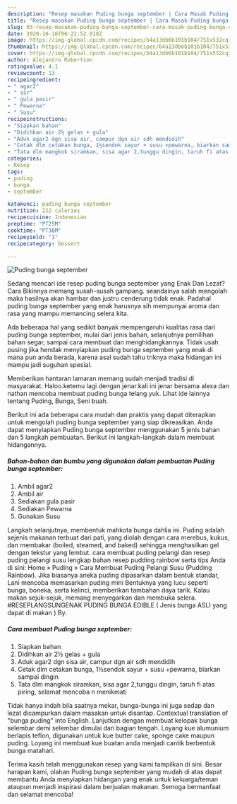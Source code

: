 ```yaml
---
description: "Resep masakan Puding bunga september | Cara Masak Puding bunga september Yang Sedap"
title: "Resep masakan Puding bunga september | Cara Masak Puding bunga september Yang Sedap"
slug: 93-resep-masakan-puding-bunga-september-cara-masak-puding-bunga-september-yang-sedap
date: 2020-10-16T06:22:52.018Z
image: https://img-global.cpcdn.com/recipes/b4a13db6b101b104/751x532cq70/puding-bunga-september-foto-resep-utama.jpg
thumbnail: https://img-global.cpcdn.com/recipes/b4a13db6b101b104/751x532cq70/puding-bunga-september-foto-resep-utama.jpg
cover: https://img-global.cpcdn.com/recipes/b4a13db6b101b104/751x532cq70/puding-bunga-september-foto-resep-utama.jpg
author: Alejandro Robertson
ratingvalue: 4.1
reviewcount: 13
recipeingredient:
- " agar2"
- " air"
- " gula pasir"
- " Pewarna"
- " Susu"
recipeinstructions:
- "Siapkan bahan"
- "Didihkan air 2½ gelas + gula"
- "Aduk agar2 dgn sisa air, campur dgn air sdh mendidih"
- "Cetak dlm cetakan bunga, 1½sendok sayur + susu +pewarna, biarkan sampai dingin"
- "Tata dlm mangkok siramkan, sisa agar 2,tunggu dingin, taruh fi atas piring, selamat mencoba n menikmati"
categories:
- Resep
tags:
- puding
- bunga
- september

katakunci: puding bunga september 
nutrition: 222 calories
recipecuisine: Indonesian
preptime: "PT25M"
cooktime: "PT36M"
recipeyield: "1"
recipecategory: Dessert

---
```



![Puding bunga september](https://img-global.cpcdn.com/recipes/b4a13db6b101b104/751x532cq70/puding-bunga-september-foto-resep-utama.jpg)

Sedang mencari ide resep puding bunga september yang Enak Dan Lezat? Cara Bikinnya memang susah-susah gampang. seandainya salah mengolah maka hasilnya akan hambar dan justru cenderung tidak enak. Padahal puding bunga september yang enak harusnya sih mempunyai aroma dan rasa yang mampu memancing selera kita.

Ada beberapa hal yang sedikit banyak mempengaruhi kualitas rasa dari puding bunga september, mulai dari jenis bahan, selanjutnya pemilihan bahan segar, sampai cara membuat dan menghidangkannya. Tidak usah pusing jika hendak menyiapkan puding bunga september yang enak di mana pun anda berada, karena asal sudah tahu triknya maka hidangan ini mampu jadi suguhan spesial.

Memberikan hantaran lamaran memang sudah menjadi tradisi di masyarakat. Haloo.ketemu lagi dengan jenar.kali ini jenar bersama alexa dan nathan mencoba membuat puding bunga telang.yuk. Lihat ide lainnya tentang Puding, Bunga, Seni buah.


Berikut ini ada beberapa cara mudah dan praktis yang dapat diterapkan untuk mengolah puding bunga september yang siap dikreasikan. Anda dapat menyiapkan Puding bunga september menggunakan 5 jenis bahan dan 5 langkah pembuatan. Berikut ini langkah-langkah dalam membuat hidangannya.

<!--inarticleads1-->

##### Bahan-bahan dan bumbu yang digunakan dalam pembuatan Puding bunga september:

1. Ambil  agar2
1. Ambil  air
1. Sediakan  gula pasir
1. Sediakan  Pewarna
1. Gunakan  Susu


Langkah selanjutnya, membentuk mahkota bunga dahlia ini. Puding adalah sejenis makanan terbuat dari pati, yang diolah dengan cara merebus, kukus, dan membakar (boiled, steamed, and baked) sehingga menghasilkan gel dengan tekstur yang lembut. cara membuat puding pelangi dan resep puding pelangi susu lengkap bahan resep pudding rainbow serta tips Anda di sini: Home » Puding » Cara Membuat Puding Pelangi Susu (Pudding Rainbow). Jika biasanya aneka puding dipasarkan dalam bentuk standar, Lani mencoba memasarkan puding mini Bentuknya yang lucu seperti bunga, boneka, serta kelinci, memberikan tambahan daya tarik. Kalau makan sejuk-sejuk, memang menyegarkan dan membuka selera. #RESEPLANGSUNGENAK PUDING BUNGA EDIBLE ( Jenis bunga ASLI yang dapat di makan ) By. 

<!--inarticleads2-->

##### Cara membuat Puding bunga september:

1. Siapkan bahan
1. Didihkan air 2½ gelas + gula
1. Aduk agar2 dgn sisa air, campur dgn air sdh mendidih
1. Cetak dlm cetakan bunga, 1½sendok sayur + susu +pewarna, biarkan sampai dingin
1. Tata dlm mangkok siramkan, sisa agar 2,tunggu dingin, taruh fi atas piring, selamat mencoba n menikmati


Tidak hanya indah bila saatnya mekar, bunga-bunga ini juga sedap dan lezat dicampurkan dalam masakan untuk disantap. Contextual translation of &#34;bunga puding&#34; into English. Lanjutkan dengan membuat kelopak bunga selembar demi selembar dimulai dari bagian tengah. Loyang kue alumunium berlapis teflon, digunakan untuk kue butter cake, sponge cake maupun puding. Loyang ini membuat kue buatan anda menjadi cantik berbentuk bunga matahari. 

Terima kasih telah menggunakan resep yang kami tampilkan di sini. Besar harapan kami, olahan Puding bunga september yang mudah di atas dapat membantu Anda menyiapkan hidangan yang enak untuk keluarga/teman ataupun menjadi inspirasi dalam berjualan makanan. Semoga bermanfaat dan selamat mencoba!
